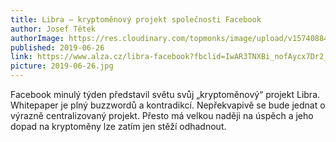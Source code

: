 ```yaml
---
title: Libra – kryptoměnový projekt společnosti Facebook
author: Josef Tětek
authorImage: https://res.cloudinary.com/topmonks/image/upload/v1574088474/avatar/josef-tetek.jpg
published: 2019-06-26
link: https://www.alza.cz/libra-facebook?fbclid=IwAR3TNXBi_nofAycx7Dr2_QcmjcslyNhxAzumGReskgfYHJOPAR7cKjPw6OQ
picture: 2019-06-26.jpg
---
```


Facebook minulý týden představil světu svůj „kryptoměnový“ projekt Libra. Whitepaper je plný buzzwordů a kontradikcí. Nepřekvapivě se bude jednat o výrazně centralizovaný projekt. Přesto má velkou naději na úspěch a jeho dopad na kryptoměny lze zatím jen stěží odhadnout.
